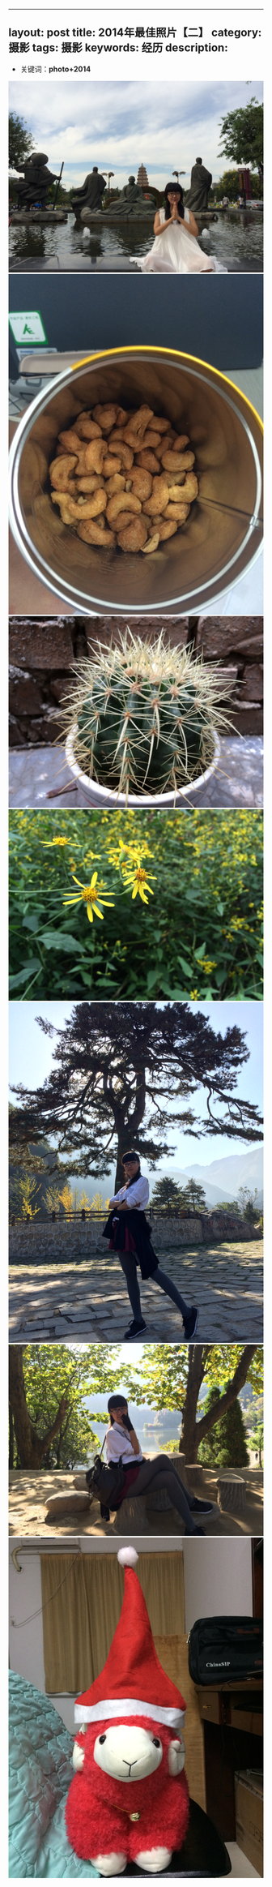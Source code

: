﻿---

layout: post
title: 2014年最佳照片【二】
category: 摄影
tags: 摄影
keywords: 经历
description: 
---
- 关键词：**photo+2014** 

![1](/public/img/photos/2014/8_3.JPG)
![2](/public/img/photos/2014/8_4.JPG)
![3](/public/img/photos/2014/8_5.JPG)
![4](/public/img/photos/2014/10_1.JPG)
![5](/public/img/photos/2014/10_2.JPG)
![6](/public/img/photos/2014/10_3.JPG)
![7](/public/img/photos/2014/12.JPG)

